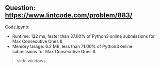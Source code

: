 ## Question: https://www.lintcode.com/problem/883/

Code.ipynb:
* Runtime: 122 ms, faster than 37.00% of Python3 online submissions for Max Consecutive Ones II.
* Memory Usage: 6.2 MB, less than 71.00% of Python3 online submissions for Max Consecutive Ones II.
> slide windows

